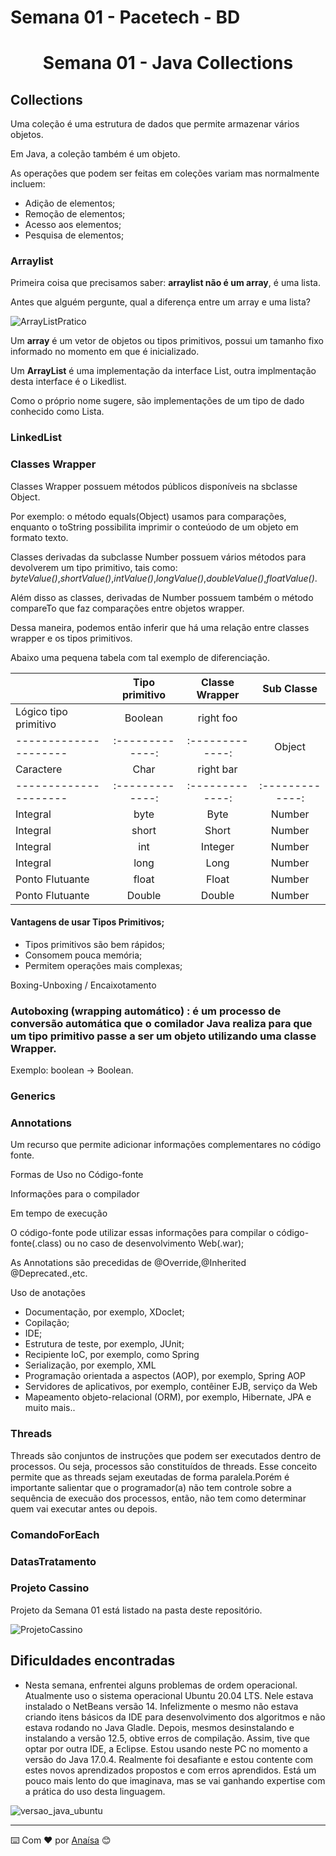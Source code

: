 # Semana 01 - Pacetech - BD 

<h1 align="center"> Semana 01 - Java Collections </h1>

## Collections
Uma coleção é uma estrutura de dados que permite armazenar vários objetos.

Em Java, a coleção também é um objeto.

As operações que podem ser feitas em coleções variam mas normalmente incluem:

- Adição de elementos;
- Remoção de elementos;
- Acesso aos elementos;
- Pesquisa de elementos;

### Arraylist

Primeira coisa que precisamos saber: **arraylist não é um array**, é uma lista.

Antes que alguém pergunte, qual a diferença entre um array e uma lista?

![ArrayListPratico](https://user-images.githubusercontent.com/70113922/186070038-9d9caa4c-06b1-443d-8277-13fa1a089907.png)

Um **array** é um vetor de objetos ou tipos primitivos, possui um tamanho fixo informado no momento em que é inicializado.

Um **ArrayList** é uma implementação da interface List, outra implmentação desta interface é o Likedlist. 

Como o próprio nome sugere, são implementações de um tipo de dado conhecido como Lista.

### LinkedList


### Classes Wrapper

Classes Wrapper possuem métodos públicos disponíveis na sbclasse Object.

Por exemplo: o método equals(Object) usamos para comparações, enquanto o toString possibilita imprimir o conteúodo de um objeto em formato texto.

Classes derivadas da subclasse Number possuem vários métodos para devolverem um tipo primitivo, tais como: _byteValue()_,_shortValue()_,_intValue()_,_longValue()_,_doubleValue()_,_floatValue()_.

Além disso as classes, derivadas de Number possuem também o método compareTo que faz comparações entre objetos wrapper.

Dessa maneira, podemos então inferir que há uma relação entre classes wrapper e os tipos primitivos.

Abaixo uma pequena tabela com tal exemplo de diferenciação.

|                       | Tipo primitivo | Classe Wrapper | Sub Classe
| --------------------- |:-------------: |:-------------:|:-------------:
| Lógico tipo primitivo | Boolean        | right foo     |  
| --------------------- |:-------------: |:-------------:| Object
| Caractere             | Char           | right bar     | 
| --------------------- |:-------------: |:-------------:|:-------------:
| Integral              | byte           | Byte          | Number
| Integral              | short          | Short         | Number 
| Integral              | int            | Integer       | Number
| Integral              | long           | Long          | Number
| Ponto Flutuante       | float          | Float         | Number
| Ponto Flutuante       | Double         | Double        | Number

#### Vantagens de usar Tipos Primitivos;

- Tipos primitivos são bem rápidos;
- Consomem pouca memória;
- Permitem operações mais complexas;

Boxing-Unboxing / Encaixotamento

### **Autoboxing (wrapping automático) :** é um processo de conversão automática que o comilador Java realiza para que um tipo primitivo passe a ser um objeto utilizando uma classe Wrapper.
Exemplo: boolean -> Boolean.

### Generics


### Annotations 

Um recurso que permite adicionar informações complementares no código fonte.

Formas de Uso no Código-fonte

Informações para o compilador

Em tempo de execução

O código-fonte pode utilizar essas informações para compilar o código-fonte(.class) ou no caso de desenvolvimento Web(.war);

As Annotations são precedidas de @Override,@Inherited @Deprecated.,etc.

Uso de anotações
- Documentação, por exemplo, XDoclet;
- Copilação;
- IDE;
- Estrutura de teste, por exemplo, JUnit;
- Recipiente IoC, por exemplo, como Spring
- Serialização, por exemplo, XML
- Programação orientada a aspectos (AOP), por exemplo, Spring AOP
- Servidores de aplicativos, por exemplo, contêiner EJB, serviço da Web
- Mapeamento objeto-relacional (ORM), por exemplo, Hibernate, JPA e muito mais..

### Threads

Threads são conjuntos de instruções que podem ser executados dentro de processos. Ou seja, processos são constituídos de threads. Esse conceito permite que as threads sejam exeutadas de forma paralela.Porém é importante salientar que o programador(a) não tem controle sobre a sequência de execuão dos processos, então, não tem como determinar quem vai executar antes ou depois. 

### ComandoForEach


### DatasTratamento


### Projeto Cassino 
<div aligner="center">
Projeto da Semana 01 está listado na pasta deste repositório.
<div aligner="center">

![ProjetoCassino](https://user-images.githubusercontent.com/70113922/186069974-c376974f-9187-4268-84b6-e7a19f712f70.png)

## Dificuldades encontradas

* Nesta semana, enfrentei alguns problemas de ordem operacional. Atualmente uso o sistema operacional Ubuntu 20.04 LTS. Nele estava instalado o NetBeans versão 14. Infelizmente o mesmo não estava criando itens básicos da IDE para desenvolvimento dos algoritmos e não estava rodando no Java Gladle. Depois, mesmos desinstalando e instalando a versão 12.5, obtive erros de compilação. Assim, tive que optar por outra IDE, a Eclipse. Estou usando neste PC no momento a versão do Java 17.0.4. 
Realmente foi desafiante e estou contente com estes novos aprendizados propostos e com erros aprendidos. Está um pouco mais lento do que imaginava, mas se vai ganhando expertise com a prática do uso desta linguagem.

![versao_java_ubuntu](https://user-images.githubusercontent.com/70113922/186070513-c7286b51-81b3-4972-8a78-02cba4316bc6.png)

---


  

  
  ⌨️ Com ❤️ por [Anaísa](https://github.com/anaisateodoro) 😊
</div>

